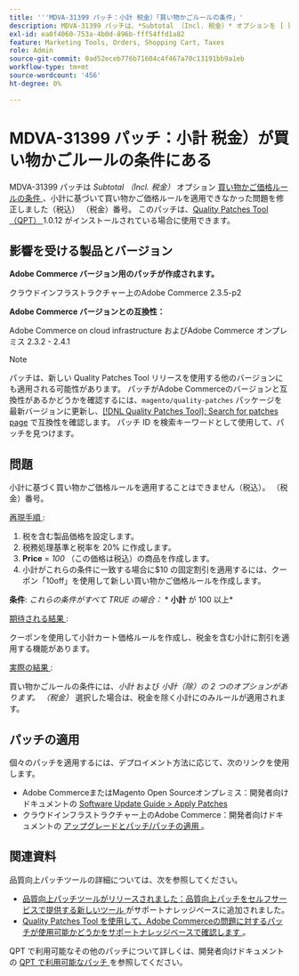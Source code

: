 ```yaml
---
title: '''MDVA-31399 パッチ：小計 税金）「買い物かごルールの条件」'
description: MDVA-31399 パッチは、*Subtotal （Incl. 税金）* オプションを [ 買い物かご価格ルール条件 ] （https://docs.magento.com/user-guide/v2.3/marketing/price-rules-cart-create.html#step-2-describe-the-conditions）に追加し、小計（税込）に基づいて買い物かご価格ルールを適用できなかった問題を修正しました。 （税金）番号。 このパッチは、[Quality Patches Tool （QPT） ] （/help/announcements/adobe-commerce-announcements/magento-quality-patches-released-new-tool-to-self-serve-quality-patches.md） 1.0.12 がインストールされている場合に利用できます。
exl-id: ea0f4060-753a-4b0d-896b-fff54ffd1a82
feature: Marketing Tools, Orders, Shopping Cart, Taxes
role: Admin
source-git-commit: 0ad52eceb776b71604c4f467a70c13191bb9a1eb
workflow-type: tm+mt
source-wordcount: '456'
ht-degree: 0%

---
```


# MDVA-31399 パッチ：小計 税金）が買い物かごルールの条件にある

MDVA-31399 パッチは *Subtotal （Incl. 税金）* オプション [ 買い物かご価格ルールの条件 ](https://docs.magento.com/user-guide/v2.3/marketing/price-rules-cart-create.html#step-2-describe-the-conditions)、小計に基づいて買い物かご価格ルールを適用できなかった問題を修正しました（税込） （税金）番号。 このパッチは、[Quality Patches Tool （QPT） ](/help/announcements/adobe-commerce-announcements/magento-quality-patches-released-new-tool-to-self-serve-quality-patches.md)1.0.12 がインストールされている場合に使用できます。

## 影響を受ける製品とバージョン

**Adobe Commerce バージョン用のパッチが作成されます。**

クラウドインフラストラクチャー上のAdobe Commerce 2.3.5-p2

**Adobe Commerce バージョンとの互換性：**

Adobe Commerce on cloud infrastructure およびAdobe Commerce オンプレミス 2.3.2 - 2.4.1

>[!NOTE]
>
>パッチは、新しい Quality Patches Tool リリースを使用する他のバージョンにも適用される可能性があります。 パッチがAdobe Commerceのバージョンと互換性があるかどうかを確認するには、`magento/quality-patches` パッケージを最新バージョンに更新し、[[!DNL Quality Patches Tool]: Search for patches page](https://devdocs.magento.com/quality-patches/tool.html#patch-grid) で互換性を確認します。 パッチ ID を検索キーワードとして使用して、パッチを見つけます。

## 問題

小計に基づく買い物かご価格ルールを適用することはできません（税込）。 （税金）番号。

<u> 再現手順 </u>:

1. 税を含む製品価格を設定します。
1. 税務処理基準と税率を 20% に作成します。
1. **Price** = *100* （この価格は税込）の商品を作成します。
1. 小計がこれらの条件に一致する場合に$10 の固定割引を適用するには、クーポン「10off」を使用して新しい買い物かご価格ルールを作成します。

**条件**: *これらの条件がすべて TRUE の場合：*        * **小計** が 100 以上*

<u> 期待される結果 </u>:

クーポンを使用して小計カート価格ルールを作成し、税金を含む小計に割引を適用する機能があります。

<u> 実際の結果 </u>:

買い物かごルールの条件には、*小計* および *小計（除）の 2 つのオプションがあります。 （税金）* 選択した場合は、税金を除く小計にのみルールが適用されます。

## パッチの適用

個々のパッチを適用するには、デプロイメント方法に応じて、次のリンクを使用します。

* Adobe CommerceまたはMagento Open Sourceオンプレミス：開発者向けドキュメントの [Software Update Guide > Apply Patches](https://devdocs.magento.com/guides/v2.4/comp-mgr/patching/mqp.html)
* クラウドインフラストラクチャー上のAdobe Commerce：開発者向けドキュメントの [ アップグレードとパッチ/パッチの適用 ](https://devdocs.magento.com/cloud/project/project-patch.html)。

## 関連資料

品質向上パッチツールの詳細については、次を参照してください。

* [ 品質向上パッチツールがリリースされました：品質向上パッチをセルフサービスで提供する新しいツール ](/help/announcements/adobe-commerce-announcements/magento-quality-patches-released-new-tool-to-self-serve-quality-patches.md) がサポートナレッジベースに追加されました。
* [Quality Patches Tool を使用して、Adobe Commerceの問題に対するパッチが使用可能かどうかをサポートナレッジベースで確認します ](/help/support-tools/patches-available-in-qpt-tool/check-patch-for-magento-issue-with-magento-quality-patches.md)。

QPT で利用可能なその他のパッチについて詳しくは、開発者向けドキュメントの [QPT で利用可能なパッチ ](https://devdocs.magento.com/quality-patches/tool.html#patch-grid) を参照してください。
